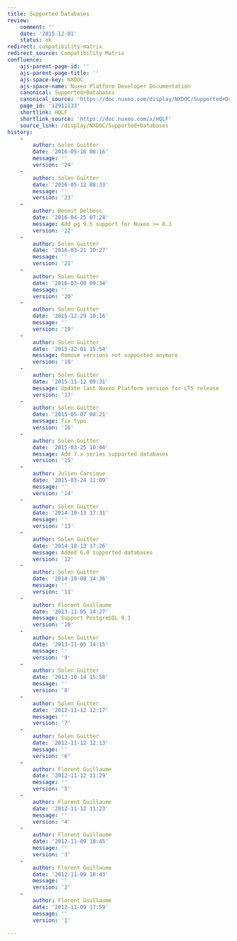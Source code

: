 ```yaml
---
title: Supported Databases
review:
    comment: ''
    date: '2015-12-01'
    status: ok
redirect: compatibility-matrix
redirect_source: Compatibility Matrix
confluence:
    ajs-parent-page-id: ''
    ajs-parent-page-title: ''
    ajs-space-key: NXDOC
    ajs-space-name: Nuxeo Platform Developer Documentation
    canonical: Supported+Databases
    canonical_source: 'https://doc.nuxeo.com/display/NXDOC/Supported+Databases'
    page_id: '12911133'
    shortlink: HQLF
    shortlink_source: 'https://doc.nuxeo.com/x/HQLF'
    source_link: /display/NXDOC/Supported+Databases
history:
    - 
        author: Solen Guitter
        date: '2016-05-16 08:16'
        message: ''
        version: '24'
    - 
        author: Solen Guitter
        date: '2016-05-12 08:33'
        message: ''
        version: '23'
    - 
        author: Benoit Delbosc
        date: '2016-04-25 07:24'
        message: Add pg 9.5 support for Nuxeo >= 8.3
        version: '22'
    - 
        author: Solen Guitter
        date: '2016-03-21 10:27'
        message: ''
        version: '21'
    - 
        author: Solen Guitter
        date: '2016-03-08 09:34'
        message: ''
        version: '20'
    - 
        author: Solen Guitter
        date: '2015-12-29 10:16'
        message: ''
        version: '19'
    - 
        author: Solen Guitter
        date: '2015-12-01 15:54'
        message: Remove versions not supported anymore
        version: '18'
    - 
        author: Solen Guitter
        date: '2015-11-12 09:31'
        message: Update last Nuxeo Platform version for LTS release
        version: '17'
    - 
        author: Solen Guitter
        date: '2015-05-07 08:21'
        message: fix typo
        version: '16'
    - 
        author: Solen Guitter
        date: '2015-03-25 10:04'
        message: Add 7.x series supported databases
        version: '15'
    - 
        author: Julien Carsique
        date: '2015-03-24 11:09'
        message: ''
        version: '14'
    - 
        author: Solen Guitter
        date: '2014-10-13 17:31'
        message: ''
        version: '13'
    - 
        author: Solen Guitter
        date: '2014-10-13 17:26'
        message: Added 6.0 supported databases
        version: '12'
    - 
        author: Solen Guitter
        date: '2014-10-08 14:36'
        message: ''
        version: '11'
    - 
        author: Florent Guillaume
        date: '2013-11-05 14:27'
        message: Support PostgreSQL 9.3
        version: '10'
    - 
        author: Solen Guitter
        date: '2013-11-05 14:15'
        message: ''
        version: '9'
    - 
        author: Solen Guitter
        date: '2013-10-14 15:58'
        message: ''
        version: '8'
    - 
        author: Solen Guitter
        date: '2012-11-12 12:17'
        message: ''
        version: '7'
    - 
        author: Solen Guitter
        date: '2012-11-12 12:13'
        message: ''
        version: '6'
    - 
        author: Florent Guillaume
        date: '2012-11-12 11:29'
        message: ''
        version: '5'
    - 
        author: Florent Guillaume
        date: '2012-11-12 11:23'
        message: ''
        version: '4'
    - 
        author: Florent Guillaume
        date: '2012-11-09 18:45'
        message: ''
        version: '3'
    - 
        author: Florent Guillaume
        date: '2012-11-09 18:43'
        message: ''
        version: '2'
    - 
        author: Florent Guillaume
        date: '2012-11-09 17:59'
        message: ''
        version: '1'

---
```

